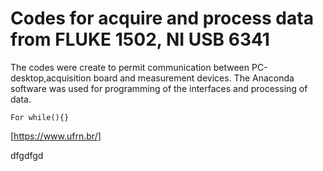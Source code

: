 # Codes for acquire and process data from FLUKE 1502, NI USB 6341

The codes were create to permit communication between PC-desktop,acquisition board and measurement devices. The Anaconda software was used for programming of the interfaces and processing of data.



`For while(){}`

[https://www.ufrn.br/]

dfgdfgd